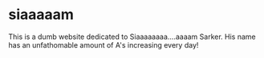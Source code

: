 # siaaaaam

This is a dumb website dedicated to Siaaaaaaaa....aaaam Sarker. His name has an unfathomable amount of A's increasing every day!
